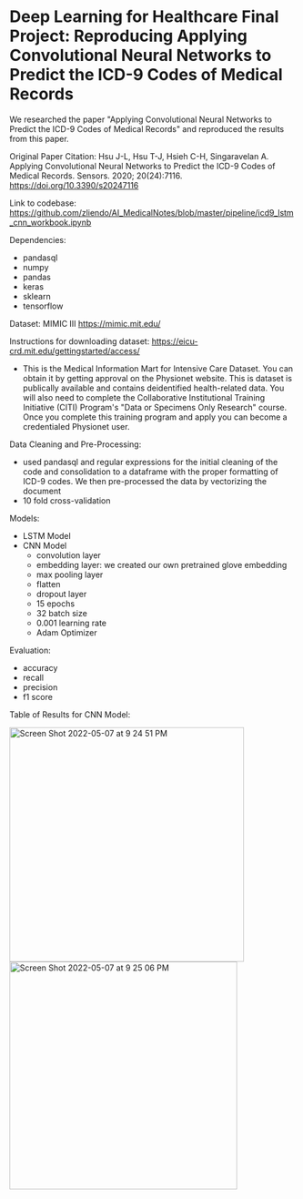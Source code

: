 # Deep Learning for Healthcare Final Project: Reproducing Applying Convolutional Neural Networks to Predict the ICD-9 Codes of Medical Records

We researched the paper "Applying Convolutional Neural Networks to Predict the ICD-9 Codes of Medical Records" and reproduced the results from this paper.

Original Paper Citation: 
Hsu J-L, Hsu T-J, Hsieh C-H, Singaravelan A. Applying Convolutional Neural Networks to Predict the ICD-9 Codes of Medical Records. Sensors. 2020; 20(24):7116. https://doi.org/10.3390/s20247116

Link to codebase: https://github.com/zliendo/AI_MedicalNotes/blob/master/pipeline/icd9_lstm_cnn_workbook.ipynb

Dependencies: 
- pandasql
- numpy
- pandas
- keras
- sklearn
- tensorflow

Dataset: MIMIC III 
https://mimic.mit.edu/

Instructions for downloading dataset: https://eicu-crd.mit.edu/gettingstarted/access/

  - This is the Medical Information Mart for Intensive Care Dataset. You can obtain it by getting approval on the Physionet website. This is dataset is publically available and contains deidentified health-related data. You will also need to complete the Collaborative Institutional Training Initiative (CITI) Program's "Data or Specimens Only Research" course. Once you complete this training program and apply you can become a credentialed Physionet user.

Data Cleaning and Pre-Processing:
- used pandasql and regular expressions for the initial cleaning of the code and consolidation to a dataframe with the proper formatting of ICD-9 codes. We then pre-processed the data by vectorizing the document
- 10 fold cross-validation

Models:
- LSTM Model
- CNN Model
  - convolution layer
  - embedding layer: we created our own pretrained glove embedding
  - max pooling layer
  - flatten
  - dropout layer
  - 15 epochs
  - 32 batch size
  - 0.001 learning rate
  - Adam Optimizer

Evaluation:
- accuracy
- recall
- precision
- f1 score

Table of Results for CNN Model:

<img width="412" alt="Screen Shot 2022-05-07 at 9 24 51 PM" src="https://user-images.githubusercontent.com/24924126/167281679-721ee3ce-2e13-4c8f-8d4b-1b71cb0c2e8f.png">

<img width="400" alt="Screen Shot 2022-05-07 at 9 25 06 PM" src="https://user-images.githubusercontent.com/24924126/167281681-a800f866-d042-4707-8c7a-eab9972fe2c8.png">

